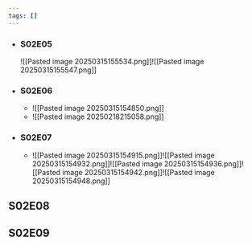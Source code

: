 ```yaml
---
tags: []
---
```

* ### S02E05
	![[Pasted image 20250315155534.png]]![[Pasted image 20250315155547.png]]
* ### S02E06
	* ![[Pasted image 20250315154850.png]]
	* ![[Pasted image 20250218215058.png]]
* ### S02E07
	* ![[Pasted image 20250315154915.png]]![[Pasted image 20250315154932.png]]![[Pasted image 20250315154936.png]]![[Pasted image 20250315154942.png]]![[Pasted image 20250315154948.png]]
## S02E08
## S02E09
